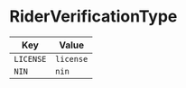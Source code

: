 # RiderVerificationType

| Key | Value |
|-----|--------|
| `LICENSE` | `license` |
| `NIN` | `nin` |

